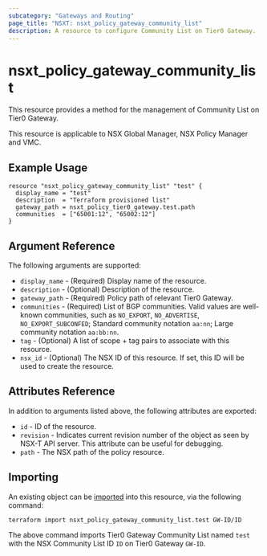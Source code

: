 ```yaml
---
subcategory: "Gateways and Routing"
page_title: "NSXT: nsxt_policy_gateway_community_list"
description: A resource to configure Community List on Tier0 Gateway.
---
```


# nsxt_policy_gateway_community_list

This resource provides a method for the management of Community List on Tier0 Gateway.

This resource is applicable to NSX Global Manager, NSX Policy Manager and VMC.

## Example Usage

```hcl
resource "nsxt_policy_gateway_community_list" "test" {
  display_name = "test"
  description  = "Terraform provisioned list"
  gateway_path = nsxt_policy_tier0_gateway.test.path
  communities  = ["65001:12", "65002:12"]
}
```

## Argument Reference

The following arguments are supported:

* `display_name` - (Required) Display name of the resource.
* `description` - (Optional) Description of the resource.
* `gateway_path` - (Required) Policy path of relevant Tier0 Gateway.
* `communities`  - (Required) List of BGP communities. Valid values are well-known communities, such as `NO_EXPORT`, `NO_ADVERTISE`, `NO_EXPORT_SUBCONFED`; Standard community notation `aa:nn`; Large community notation `aa:bb:nn`.
* `tag` - (Optional) A list of scope + tag pairs to associate with this resource.
* `nsx_id` - (Optional) The NSX ID of this resource. If set, this ID will be used to create the resource.

## Attributes Reference

In addition to arguments listed above, the following attributes are exported:

* `id` - ID of the resource.
* `revision` - Indicates current revision number of the object as seen by NSX-T API server. This attribute can be useful for debugging.
* `path` - The NSX path of the policy resource.

## Importing

An existing object can be [imported][docs-import] into this resource, via the following command:

[docs-import]: https://developer.hashicorp.com/terraform/cli/import

```shell
terraform import nsxt_policy_gateway_community_list.test GW-ID/ID
```

The above command imports Tier0 Gateway Community List named `test` with the NSX Community List ID `ID` on Tier0 Gateway `GW-ID`.
